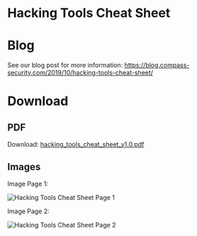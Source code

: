 # Hacking Tools Cheat Sheet

# Blog

See our blog post for more information:
https://blog.compass-security.com/2019/10/hacking-tools-cheat-sheet/

# Download

## PDF

Download: [hacking_tools_cheat_sheet_v1.0.pdf](https://github.com/CompassSecurity/Hacking_Tools_Cheat_Sheet/raw/master/hacking_tools_cheat_sheet_v1.0.pdf)

## Images

Image Page 1:

![Hacking Tools Cheat Sheet Page 1](https://raw.githubusercontent.com/CompassSecurity/Hacking_Tools_Cheat_Sheet/master/hacking_tools_cheat_sheet_v1.0-0.png)

Image Page 2:

![Hacking Tools Cheat Sheet Page 2](https://raw.githubusercontent.com/CompassSecurity/Hacking_Tools_Cheat_Sheet/master/hacking_tools_cheat_sheet_v1.0-1.png)
